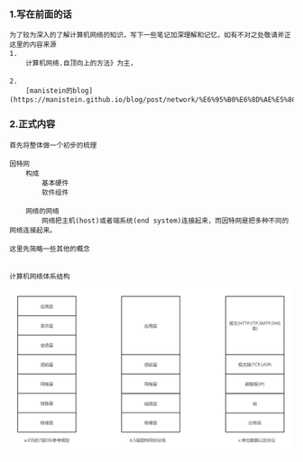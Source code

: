 ### 1.写在前面的话
    为了较为深入的了解计算机网络的知识，写下一些笔记加深理解和记忆，如有不对之处敬请斧正
    这里的内容来源
    1.
        计算机网络.自顶向上的方法》为主，

    2.
        [manistein的blog](https://manistein.github.io/blog/post/network/%E6%95%B0%E6%8D%AE%E5%8C%85%E5%9C%A8%E7%BD%91%E7%BB%9C%E5%B1%82%E4%B8%AD%E7%9A%84%E4%BC%A0%E8%BE%93/)
    
### 2.正式内容
    首先将整体做一个初步的梳理

    因特网
        构成
            基本硬件
            软件组件

        网络的网络
            网络把主机(host)或者端系统(end system)连接起来，而因特网是把多种不同的网络连接起来。

    这里先简略一些其他的概念


    计算机网络体系结构


![test](https://github.com/dxb218/blog/blob/master/image/network/%E7%BD%91%E7%BB%9C%E4%BD%93%E7%B3%BB%E7%BB%93%E6%9E%84.png)